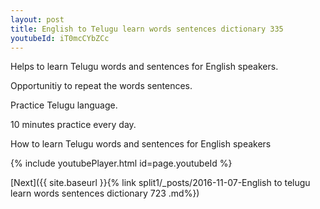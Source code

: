 ```yaml
---
layout: post
title: English to Telugu learn words sentences dictionary 335 
youtubeId: iT0mcCYbZCc
---
```

 
 
Helps to learn Telugu words and sentences for English speakers.

Opportunitiy to repeat the words sentences. 

Practice Telugu language. 
 
10 minutes practice every day. 
 
How to learn Telugu words and sentences for English speakers 
 
{% include youtubePlayer.html id=page.youtubeId %}
 
 
[Next]({{ site.baseurl }}{% link  split1/_posts/2016-11-07-English to telugu learn words sentences dictionary 723 .md%})
 
